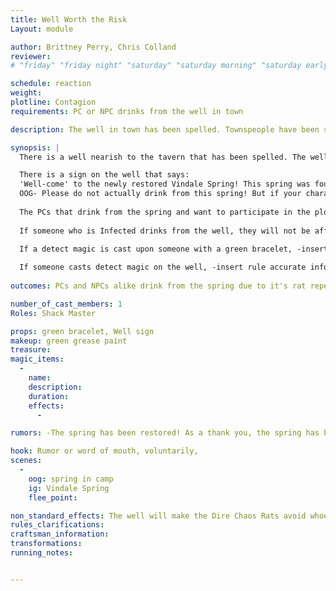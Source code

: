 ```yaml
---
title: Well Worth the Risk 
Layout: module

author: Brittney Perry, Chris Colland
reviewer: 
# "friday" "friday night" "saturday" "saturday morning" "saturday early afternoon" "saturday early evening" "saturday night" "reaction" "tavern setup" "townsfolk" "randoms"

schedule: reaction
weight: 
plotline: Contagion
requirements: PC or NPC drinks from the well in town 

description: The well in town has been spelled. Townspeople have been seen drinking from it to get the benefits. Under the benign exterior lurks the corruption of On Brighthelm, beastmaster and mage. 

synopsis: | 
  There is a well nearish to the tavern that has been spelled. The well will give the drinker once a Cure Light Wounds and a Rat Repellent, but also has some unknown properties. Any who drink are 'tainted'. The rats will not bother, attack, or bite any who drank from the well. Sometime after drinking from the well, a green rash will start on the hands and work its way up the arms, and then to the neck and head. The spread can be fast or slow, but once you've drank from the well, the effect is inevitable. 

  There is a sign on the well that says:
  'Well-come' to the newly restored Vindale Spring! This spring was found when the city was newly built and was essential in the cultivation of the first grape vines in the area. Enjoy this piece of history![next line] 
  OOG- Please do not actually drink from this spring! But if your character has 'drank from the spring' please stop by the Mod Shack for further instructions.
  
  The PCs that drink from the spring and want to participate in the plotline are directed to the mod shack. There, they will be told that if they want to proceed, at some point, you will need to wear a bit of makeup on the hands, neck, face, or arms. If they consent, they will be given a green bracelet that will need to be displayed for easy visual. This bracelet is OUT OF GAME and is marked as such. This allows the NPC rats to avoid the marked PCs and also allows Plot to apply green makeup to marked PCs. They will also be instructed to cough randomly once the green makeup goes on.
  
  If someone who is Infected drinks from the well, they will not be affected by the well at all. They will not have to get a green bracelet.

  If a detect magic is cast upon someone with a green bracelet, -insert rule accurate information here-.
  
  If someone casts detect magic on the well, -insert rule accurate information here-.
  
outcomes: PCs and NPCs alike drink from the spring due to it's rat repelling properties

number_of_cast_members: 1
Roles: Shack Master

props: green bracelet, Well sign
makeup: green grease paint
treasure: 
magic_items:
  - 
    name: 
    description:  
    duration: 
    effects: 
      - 

rumors: -The spring has been restored! As a thank you, the spring has been bespelled to give the drinker a Cure Light Wounds, one time. Please enjoy this most gracious gift to you, our guests.- Once 'A Plague is Born' is ran, can start a rumor, -The water from the well in town, for some reason, seems to keep the Dire Rats away.-

hook: Rumor or word of mouth, voluntarily,  
scenes: 
  - 
    oog: spring in camp
    ig: Vindale Spring
    flee_point: 

non_standard_effects: The well will make the Dire Chaos Rats avoid whoever drank from it. A Green Bracelet is used to tell who drank from the well. The bracelets will then be used to single out PCs to apply makeup to.   
rules_clarifications: 
craftsman_information: 
transformations: 
running_notes: 


---
```


